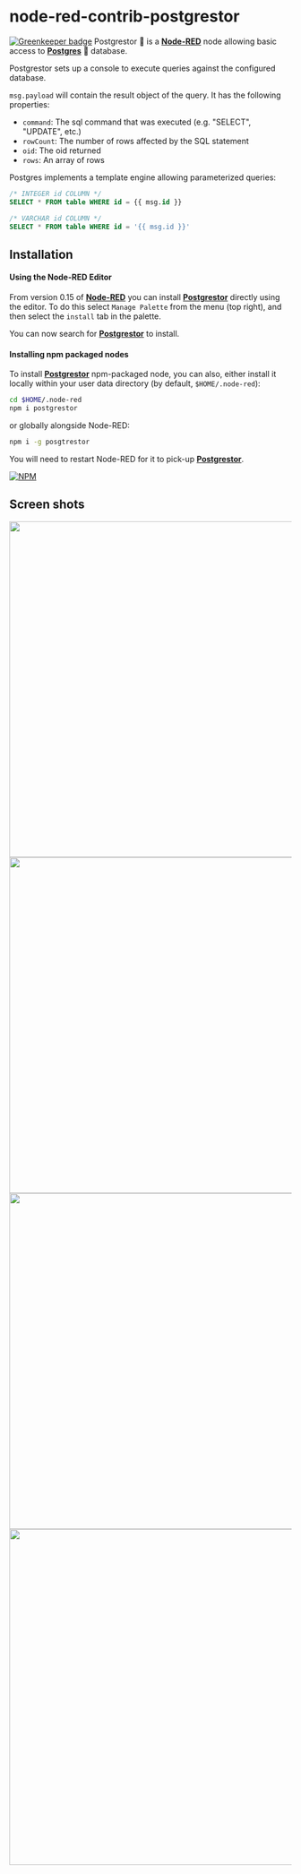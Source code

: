 # node-red-contrib-postgrestor

[![Greenkeeper badge](https://badges.greenkeeper.io/HySoaKa/node-red-contrib-postgrestor.svg)](https://greenkeeper.io/)
Postgrestor :space_invader: is a [**Node-RED**](http://nodered.org/) node allowing basic access to [**Postgres**](https://www.postgresql.org/) :elephant: database.

Postgrestor sets up a console to execute queries against the configured database.

```msg.payload``` will contain the result object of the query. It has the following properties:
* ```command```: The sql command that was executed (e.g. "SELECT", "UPDATE", etc.)
* ```rowCount```: The number of rows affected by the SQL statement
* ```oid```: The oid returned
* ```rows```: An array of rows

Postgres implements a template engine allowing parameterized queries:
```sql
/* INTEGER id COLUMN */
SELECT * FROM table WHERE id = {{ msg.id }}

/* VARCHAR id COLUMN */
SELECT * FROM table WHERE id = '{{ msg.id }}'

```
## Installation

#### Using the Node-RED Editor
From version 0.15 of [**Node-RED**](http://nodered.org/) you can install [**Postgrestor**](https://github.com/HySoaKa/node-red-contrib-postgrestor) directly using the editor. To do this select ```Manage Palette``` from the menu (top right), and then select the ```install``` tab in the palette.

You can now search for [**Postgrestor**](https://github.com/HySoaKa/node-red-contrib-postgrestor) to install.


#### Installing npm packaged nodes
To install [**Postgrestor**](https://github.com/HySoaKa/node-red-contrib-postgrestor) npm-packaged node, you can also, either install it locally within your user data directory (by default, ```$HOME/.node-red```):
```bash
cd $HOME/.node-red
npm i postgrestor
```
or globally alongside Node-RED:
```bash
npm i -g posgtrestor
```
You will need to restart Node-RED for it to pick-up [**Postgrestor**](https://github.com/HySoaKa/node-red-contrib-postgrestor).


[![NPM](https://nodei.co/npm/postgrestor.png?downloads=true&downloadRank=true&stars=true)](https://nodei.co/npm/postgrestor/)


## Screen shots
<p align="center">
<img src="http://i.imgur.com/D03T3vH.png" width="600">
<img src="http://i.imgur.com/gXPpsxz.png" width="600">
<img src="http://i.imgur.com/WTpmbT5.png" width="600">
<img src="http://i.imgur.com/jR0Z08P.png" width="600">
</p>
